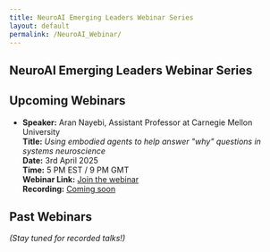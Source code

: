 ```yaml
---
title: NeuroAI Emerging Leaders Webinar Series
layout: default
permalink: /NeuroAI_Webinar/
---
```


<!--![NeuroAI Webinar Banner](../assets/webinar_banner.png)-->  
## NeuroAI Emerging Leaders Webinar Series  

## Upcoming Webinars  

- **Speaker:** Aran Nayebi, Assistant Professor at Carnegie Mellon University  
  **Title:** *Using embodied agents to help answer "why" questions in systems neuroscience*  
  **Date:** 3rd April 2025  
  **Time:**  5 PM EST / 9 PM GMT     
  **Webinar Link:**  [Join the webinar](https://monash.zoom.us/j/85798268827?pwd=Zc9R2cwvlRj2arSSeiaOE0aGanj65O.1)   
  **Recording:** [Coming soon](#)  

## Past Webinars  

*(Stay tuned for recorded talks!)*  
